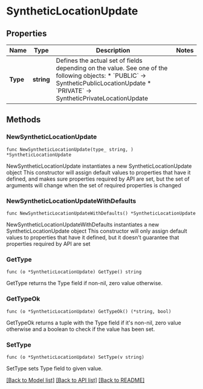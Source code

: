 # SyntheticLocationUpdate

## Properties

Name | Type | Description | Notes
------------ | ------------- | ------------- | -------------
**Type** | **string** | Defines the actual set of fields depending on the value. See one of the following objects:   * &#x60;PUBLIC&#x60; -&gt; SyntheticPublicLocationUpdate  * &#x60;PRIVATE&#x60; -&gt; SyntheticPrivateLocationUpdate   | 

## Methods

### NewSyntheticLocationUpdate

`func NewSyntheticLocationUpdate(type_ string, ) *SyntheticLocationUpdate`

NewSyntheticLocationUpdate instantiates a new SyntheticLocationUpdate object
This constructor will assign default values to properties that have it defined,
and makes sure properties required by API are set, but the set of arguments
will change when the set of required properties is changed

### NewSyntheticLocationUpdateWithDefaults

`func NewSyntheticLocationUpdateWithDefaults() *SyntheticLocationUpdate`

NewSyntheticLocationUpdateWithDefaults instantiates a new SyntheticLocationUpdate object
This constructor will only assign default values to properties that have it defined,
but it doesn't guarantee that properties required by API are set

### GetType

`func (o *SyntheticLocationUpdate) GetType() string`

GetType returns the Type field if non-nil, zero value otherwise.

### GetTypeOk

`func (o *SyntheticLocationUpdate) GetTypeOk() (*string, bool)`

GetTypeOk returns a tuple with the Type field if it's non-nil, zero value otherwise
and a boolean to check if the value has been set.

### SetType

`func (o *SyntheticLocationUpdate) SetType(v string)`

SetType sets Type field to given value.



[[Back to Model list]](../README.md#documentation-for-models) [[Back to API list]](../README.md#documentation-for-api-endpoints) [[Back to README]](../README.md)



